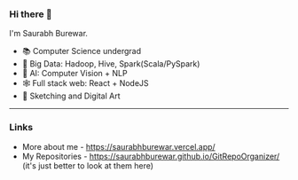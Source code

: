 ### Hi there 👋
I'm Saurabh Burewar.

- 📚 Computer Science undergrad
- 🏢 Big Data: Hadoop, Hive, Spark(Scala/PySpark)
- 🧠 AI: Computer Vision + NLP
- 🕸  Full stack web: React + NodeJS
- 🎨 Sketching and Digital Art
---
### Links
-  More about me - https://saurabhburewar.vercel.app/
-  My Repositories - https://saurabhburewar.github.io/GitRepoOrganizer/ (it's just better to look at them here)
